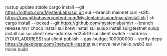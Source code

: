 rustup update stable
cargo install --git https://github.com/MystenLabs/sui.git sui --branch mainnet
curl -sSfL https://raw.githubusercontent.com/Mystenlabs/suiup/main/install.sh | sh
cargo install --locked --git https://github.com/mystenlabs/mvr --branch release mvr
choco install sui
brew install sui
suiup install sui@testnet
suiup install sui
sui client new-address ed25519
sui client switch --address [YOUR_ADDRESS]
 sui client publish --gas-budget 100000000 --verify-deps
https://suiexplorer.com/?network=testnet
sui move new hello_web3
sui move build

